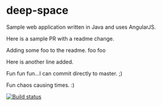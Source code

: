 # deep-space
Sample web application written in Java and uses AngularJS.

Here is a sample PR with a readme change.

Adding some foo to the readme. foo foo

Here is another line added.

Fun fun fun...I can commit directly to master. ;)

Fun chaos causing times. :)

[![Build status](https://xplatalm.visualstudio.com/_apis/public/build/definitions/2e348813-7e6d-4c49-a1ea-246d9e681b7d/142/badge)](http://google.com)